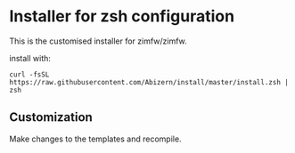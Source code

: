 # Installer for zsh configuration

This is the customised installer for zimfw/zimfw.

install with:

    curl -fsSL https://raw.githubusercontent.com/Abizern/install/master/install.zsh | zsh
    
    
## Customization

Make changes to the templates and recompile.